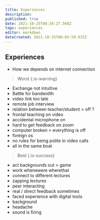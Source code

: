 ```yaml
---
title: Experiences
description: 
published: true
date: 2021-10-25T08:34:27.568Z
tags: experiences
editor: markdown
dateCreated: 2021-10-25T08:05:59.933Z
---
```


## Experiences

- How we depends on internet connection

> Worst
{.is-warning}

- Exchange not intuitive
- Battle for bandwidth
- video link too late
- remote job interview
- relation between teacher/student > off ?
- frontal teaching on video
- accidental microphone on
- hard to get feedback on zoom
- computer broken > everything is off
- foreign os
- no rules for being polite in video calls
- all in the same boat

> Best
{.is-success}

- act backgrounds out > game
- work whenewere wherethat
- connect to different lectures
- zapping lectures
- peer interacting
- real / direct feedback sometimes
- faced experience with digital tools
- background
- headache
- sound is firing
